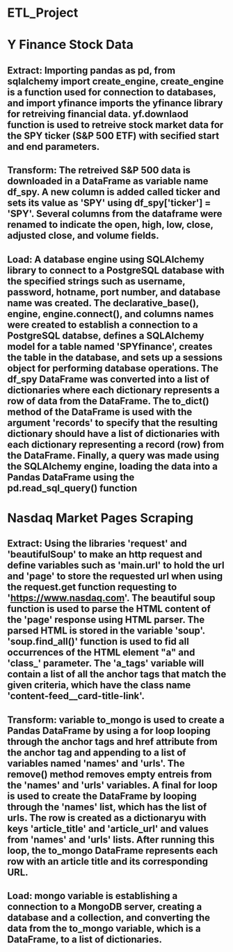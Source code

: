 # ETL_Project

# Y Finance Stock Data

## Extract: Importing pandas as pd, from sqlalchemy import create_engine, create_engine is a function used for connection to databases, and import yfinance imports the yfinance library for retreiving financial data. yf.downlaod function is used to retreive stock market data for the SPY ticker (S&P 500 ETF) with secified start and end parameters. 

## Transform: The retreived S&P 500 data is downloaded in a DataFrame as variable name df_spy. A new column is added called ticker and sets its value as 'SPY' using df_spy['ticker'] = 'SPY'. Several columns from the dataframe were renamed to indicate the open, high, low, close, adjusted close, and volume fields. 

## Load: A database engine using SQLAlchemy library to connect to a PostgreSQL database with the specified strings such as username, password, hotname, port number, and database name was created. The declarative_base(), engine, engine.connect(), and columns names were created to establish a connection to a PostgreSQL databse, defines a SQLAlchemy model for a table named 'SPYfinance', creates the table in the database, and sets up a sessions object for performing database operations. The df_spy DataFrame was converted into a list of dictionaries where each dictionary represents a row of data from the DataFrame. The to_dict() method of the DataFrame is used with the argument 'records' to specify that the resulting dictionary should have a list of dictionaries with each dictionary representing a record (row) from the DataFrame. Finally, a query was made using the SQLAlchemy engine, loading the data into a Pandas DataFrame using the pd.read_sql_query() function



# Nasdaq Market Pages Scraping

## Extract: Using the libraries 'request' and 'beautifulSoup' to make an http request and define variables such as 'main.url' to hold the url and 'page' to store the requested url when using the request.get function requesting to 'https://www.nasdaq.com'. The beautiful soup function is used to parse the HTML content of the 'page' response using HTML parser. The parsed HTML is stored in the variable 'soup'. 'soup.find_all()' function is used to fid all occurrences of the HTML element "a" and 'class_' parameter. The 'a_tags' variable will contain a list of all the anchor tags that match the given criteria, which have the class name 'content-feed__card-title-link'. 

## Transform: variable to_mongo is used to create a Pandas DataFrame by using a for loop looping through the anchor tags and href attribute from the anchor tag and appending to a list of variables named 'names' and 'urls'. The remove() method removes empty entreis from the 'names' and 'urls' variables. A final for loop is used to create the DataFrame by looping through the 'names' list, which has the list of urls. The row is created as a dictionaryu with keys 'article_title' and 'article_url' and values from 'names' and 'urls' lists. After running this loop, the to_mongo DataFrame represents each row with an article title and its corresponding URL. 

## Load: mongo variable is establishing a connection to a MongoDB server, creating a database and a collection, and converting the data from the to_mongo variable, which is a DataFrame, to a list of dictionaries. 

